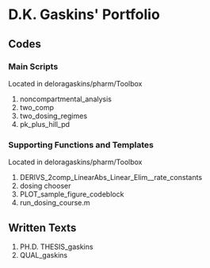 # D.K. Gaskins' Portfolio

## Codes

### Main Scripts
Located in deloragaskins/pharm/Toolbox
1. noncompartmental_analysis
2. two_comp
3. two_dosing_regimes
4. pk_plus_hill_pd

### Supporting Functions and Templates
Located in deloragaskins/pharm/Toolbox
1. DERIVS_2comp_LinearAbs_Linear_Elim__rate_constants
2. dosing chooser
3. PLOT_sample_figure_codeblock
4. run_dosing_course.m

## Written Texts
1. PH.D. THESIS_gaskins
2. QUAL_gaskins
